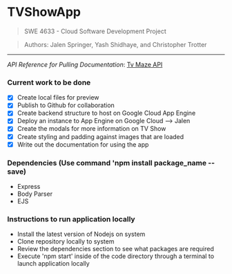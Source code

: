# TVShowApp
> SWE 4633 - Cloud Software Development Project

> Authors: Jalen Springer, Yash Shidhaye, and Christopher Trotter
---
*API Reference for Pulling Documentation*: [Tv Maze API](https://www.tvmaze.com/api)

### Current work to be done
- [x] Create local files for preview
- [x] Publish to Github for collaboration
- [x] Create backend structure to host on Google Cloud App Engine
- [x] Deploy an instance to App Engine on Google Cloud --> Jalen
- [x] Create the modals for more information on TV Show
- [x] Create styling and padding against images that are loaded
- [x] Write out the documentation for using the app

### Dependencies (Use command 'npm install package_name -- save)
- Express
- Body Parser
- EJS

### Instructions to run application locally
- Install the latest version of Nodejs on system
- Clone repository locally to system
- Review the dependencies section to see what packages are required
- Execute 'npm start' inside of the code directory through a terminal to launch application locally

